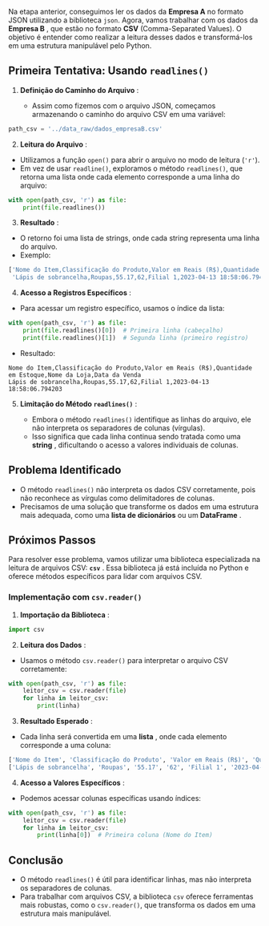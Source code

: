 Na etapa anterior, conseguimos ler os dados da **Empresa A** no formato JSON utilizando a biblioteca `json`. Agora, vamos trabalhar com os dados da **Empresa B** , que estão no formato **CSV** (Comma-Separated Values). O objetivo é entender como realizar a leitura desses dados e transformá-los em uma estrutura manipulável pelo Python.

## **Primeira Tentativa: Usando `readlines()`**

1. **Definição do Caminho do Arquivo** :
    
    - Assim como fizemos com o arquivo JSON, começamos armazenando o caminho do arquivo CSV em uma variável:
``` python
path_csv = '../data_raw/dados_empresaB.csv'
```
2. **Leitura do Arquivo** :

- Utilizamos a função `open()` para abrir o arquivo no modo de leitura (`'r'`).
- Em vez de usar `readline()`, exploramos o método `readlines()`, que retorna uma lista onde cada elemento corresponde a uma linha do arquivo:
``` python
with open(path_csv, 'r') as file:
    print(file.readlines())
```
3. **Resultado** :

- O retorno foi uma lista de strings, onde cada string representa uma linha do arquivo.
- Exemplo:
``` python
['Nome do Item,Classificação do Produto,Valor em Reais (R$),Quantidade em Estoque,Nome da Loja,Data da Venda\n',
 'Lápis de sobrancelha,Roupas,55.17,62,Filial 1,2023-04-13 18:58:06.794203\n']
```
4. **Acesso a Registros Específicos** :

- Para acessar um registro específico, usamos o índice da lista:
``` python
with open(path_csv, 'r') as file:
    print(file.readlines()[0])  # Primeira linha (cabeçalho)
    print(file.readlines()[1])  # Segunda linha (primeiro registro)
```
- Resultado:
``` text
Nome do Item,Classificação do Produto,Valor em Reais (R$),Quantidade em Estoque,Nome da Loja,Data da Venda
Lápis de sobrancelha,Roupas,55.17,62,Filial 1,2023-04-13 18:58:06.794203
```
5. **Limitação do Método `readlines()`** :
    
    - Embora o método `readlines()` identifique as linhas do arquivo, ele não interpreta os separadores de colunas (vírgulas).
    - Isso significa que cada linha continua sendo tratada como uma **string** , dificultando o acesso a valores individuais de colunas.
## **Problema Identificado**

- O método `readlines()` não interpreta os dados CSV corretamente, pois não reconhece as vírgulas como delimitadores de colunas.
- Precisamos de uma solução que transforme os dados em uma estrutura mais adequada, como uma **lista de dicionários** ou um **DataFrame** .
## **Próximos Passos**

Para resolver esse problema, vamos utilizar uma biblioteca especializada na leitura de arquivos CSV: **`csv`** . Essa biblioteca já está incluída no Python e oferece métodos específicos para lidar com arquivos CSV.

### **Implementação com `csv.reader()`**

1. **Importação da Biblioteca** :
``` python
import csv
```
2. **Leitura dos Dados** :

- Usamos o método `csv.reader()` para interpretar o arquivo CSV corretamente:
``` python
with open(path_csv, 'r') as file:
    leitor_csv = csv.reader(file)
    for linha in leitor_csv:
        print(linha)
```
3. **Resultado Esperado** :

- Cada linha será convertida em uma **lista** , onde cada elemento corresponde a uma coluna:
``` python
['Nome do Item', 'Classificação do Produto', 'Valor em Reais (R$)', 'Quantidade em Estoque', 'Nome da Loja', 'Data da Venda']
['Lápis de sobrancelha', 'Roupas', '55.17', '62', 'Filial 1', '2023-04-13 18:58:06.794203']
```
4. **Acesso a Valores Específicos** :

- Podemos acessar colunas específicas usando índices:
``` python
with open(path_csv, 'r') as file:
    leitor_csv = csv.reader(file)
    for linha in leitor_csv:
        print(linha[0])  # Primeira coluna (Nome do Item)
```

## **Conclusão**

- O método `readlines()` é útil para identificar linhas, mas não interpreta os separadores de colunas.
- Para trabalhar com arquivos CSV, a biblioteca `csv` oferece ferramentas mais robustas, como o `csv.reader()`, que transforma os dados em uma estrutura mais manipulável.